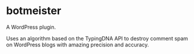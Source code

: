 botmeister
==================
A WordPress plugin.

Uses an algorithm based on the TypingDNA API to destroy comment spam on WordPress blogs with amazing precision and accuracy.
